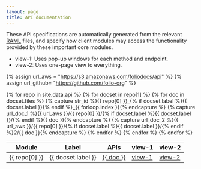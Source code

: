 ```yaml
---
layout: page
title: API documentation
---
```


These API specifications are automatically generated from the relevant
[RAML](https://github.com/folio-org/raml)
files, and specify how client modules may
access the functionality provided by these important core modules.

* view-1: Uses pop-up windows for each method and endpoint.
* view-2: Uses one-page view to everything.

{% assign url_aws = "https://s3.amazonaws.com/foliodocs/api" %}
{% assign url_github= "https://github.com/folio-org" %}

<table>
  <thead>
    <tr>
      <th title="Module">Module</th>
      <th title="Label">Label</th>
      <th title="APIs and link to RAML source">APIs</th>
      <th title="View 1: using raml2html">view-1</th>
      <th title="View 2: using raml-fleece">view-2</th>
    </tr>
  </thead>
  <tbody>
  {% for repo in site.data.api %}
    {% for docset in repo[1] %}
      {% for doc in docset.files %}
        {% capture str_id %}{{ repo[0] }}_{% if docset.label %}{{ docset.label }}{% endif %}_{{ forloop.index }}{% endcapture %}
        {% capture url_doc_1 %}{{ url_aws }}/{{ repo[0] }}/{% if docset.label %}{{ docset.label }}/{% endif %}{{ doc }}{% endcapture %}
        {% capture url_doc_2 %}{{ url_aws }}/{{ repo[0] }}/{% if docset.label %}{{ docset.label }}/{% endif %}2/{{ doc }}{% endcapture %}
        <tr id="{{ str_id }}">
          <td> {{ repo[0] }} </td>
          <td> {{ docset.label }} </td>
          <td>
            <a href="{{ url_github }}/{{ repo[0] }}/blob/master/{{ docset.directory }}/{{ doc }}.raml"> {{ doc }}</a>
          </td>
          <td><a href="{{ url_doc_1 }}.html">view-1</a></td>
          <td><a href="{{ url_doc_2 }}.html">view-2</a></td>
        </tr>
      {% endfor %}
    {% endfor %}
  {% endfor %}
  </tbody>
</table>
